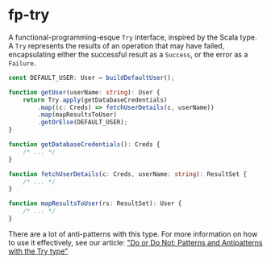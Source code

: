 # fp-try

A functional-programming-esque `Try` interface, inspired by the Scala type. A `Try` represents
the results of an operation that may have failed, encapsulating either the successful result
as a `Success`, or the error as a `Failure`.

```typescript
const DEFAULT_USER: User = buildDefaultUser();

function getUser(userName: string): User {
    return Try.apply(getDatabaseCredentials)
        .map((c: Creds) => fetchUserDetails(c, userName))
        .map(mapResultsToUser)
        .getOrElse(DEFAULT_USER);
}

function getDatabaseCredentials(): Creds {
    /* ... */
}

function fetchUserDetails(c: Creds, userName: string): ResultSet {
    /* ... */
}

function mapResultsToUser(rs: ResultSet): User {
    /* ... */
}
```

There are a lot of anti-patterns with this type. For more information on how to use
it effectively, see our article:
["Do or Do Not: Patterns and Antipatterns with the Try type"](https://medium.com/software-ascending/do-or-do-not-patterns-and-antipatterns-with-the-try-type-c77a63f74cc9)
